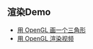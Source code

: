 ## 渲染Demo

- [用 OpenGL 画一个三角形](https://mp.weixin.qq.com/s?__biz=MjM5MTkxOTQyMQ==&mid=2257486728&idx=1&sn=359684a372e33215a1ea7b4f502f9e8c&scene=21#wechat_redirect)
- [用 OpenGL 渲染视频](https://mp.weixin.qq.com/s?__biz=MjM5MTkxOTQyMQ==&mid=2257486728&idx=1&sn=359684a372e33215a1ea7b4f502f9e8c&scene=21#wechat_redirect)